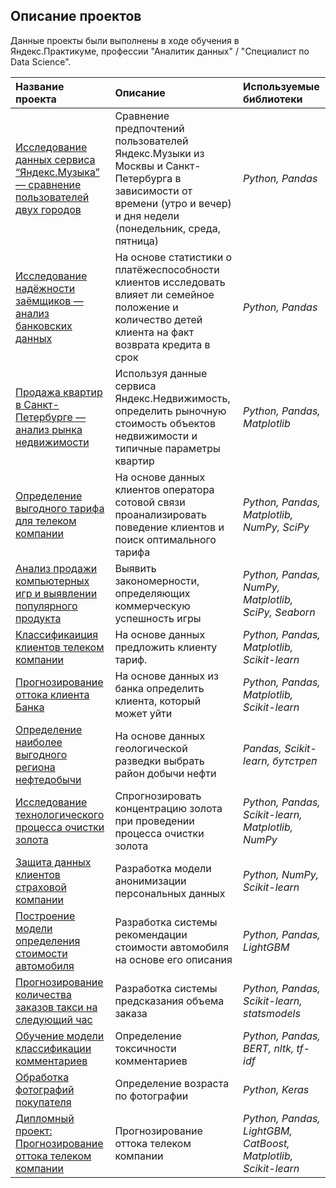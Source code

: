## Описание проектов

Данные проекты были выполнены в ходе обучения в Яндекс.Практикуме, профессии "Аналитик данных" / "Специалист по Data Science".

| Название проекта | Описание | Используемые библиотеки | 
| :---------------------- | :---------------------- | :---------------------- |
| [Исследование данных сервиса “Яндекс.Музыка” — сравнение пользователей двух городов](Project_1) | Сравнение предпочтений пользователей Яндекс.Музыки из Москвы и Санкт-Петербурга в зависимости от времени (утро и вечер) и дня недели (понедельник, среда, пятница)| *Python, Pandas* |
| [Исследование надёжности заёмщиков — анализ банковских данных](Project_2) | На основе статистики о платёжеспособности клиентов исследовать влияет ли семейное положение и количество детей клиента на факт возврата кредита в срок| *Python, Pandas* |
| [Продажа квартир в Санкт-Петербурге — анализ рынка недвижимости](Project_3) | Используя данные сервиса Яндекс.Недвижимость, определить рыночную стоимость объектов недвижимости и типичные параметры квартир| *Python, Pandas, Matplotlib* |
| [Определение выгодного тарифа для телеком компании](Project_4) | На основе данных клиентов оператора сотовой связи проанализировать поведение клиентов и поиск оптимального тарифа| *Python, Pandas, Matplotlib, NumPy, SciPy* |
| [Анализ продажи компьютерных игр и выявлении популярного продукта](Project_5) | Выявить закономерности, определяющих коммерческую успешность игры| *Python, Pandas, NumPy, Matplotlib, SciPy, Seaborn* |
| [Классификаиция клиентов телеком компании](Project_6) | На основе данных предложить клиенту тариф.| *Python, Pandas, Matplotlib, Scikit-learn* |
| [Прогнозирование оттока клиента Банка](Project_7) | На основе данных из банка определить клиента, который может уйти| *Python, Pandas, Matplotlib, Scikit-learn* |
| [Определение наиболее выгодного региона нефтедобычи](Project_8) | На основе данных геологической разведки выбрать район добычи нефти| *Pandas, Scikit-learn, бутстреп* |
| [Исследование технологического процесса очистки золота](Project_9) | Спрогнозировать концентрацию золота при проведении процесса очистки золота| *Python, Pandas, Scikit-learn, Matplotlib, NumPy* |
| [Защита данных клиентов страховой компании](Project_10) | Разработка модели анонимизации персональных данных| *Python, NumPy, Scikit-learn* |
| [Построение модели определения стоимости автомобиля](Project_11) | Разработка системы рекомендации стоимости автомобиля на основе его описания| *Python, Pandas, LightGBM* |
| [Прогнозирование количества заказов такси на следующий час](Project_12) | Разработка системы предсказания объема заказа| *Python, Pandas, Scikit-learn, statsmodels* |
| [Обучение модели классификации комментариев](Project_13) | Определение токсичности комментариев| *Python, Pandas, BERT, nltk, tf-idf* |
| [Обработка фотографий покупателя](Project_14) | Определение возраста по фотографии| *Python, Keras* |
| [Дипломный проект: Прогнозирование оттока телеком компании](Project_15) | Прогнозирование оттока телеком компании| *Python, Pandas, LightGBM, CatBoost, Matplotlib, Scikit-learn* |
